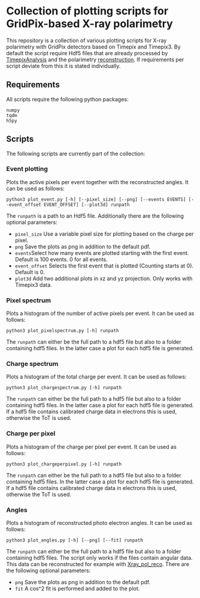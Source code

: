 # Collection of plotting scripts for GridPix-based X-ray polarimetry

This repository is a collection of various plotting scripts for X-ray polarimetry with
GridPix detectors based on Timepix and Timepix3. By default the script require Hdf5 files
that are already processed by [TimepixAnalysis](https://github.com/Vindaar/TimepixAnalysis)
and the polarimetry [reconstruction](https://github.com/GasDet-Bonn/Xray_pol_reco). If
requirements per script deviate from this it is stated individually.

## Requirements
All scripts require the following python packages:
```
numpy
tqdm
h5py
```

## Scripts
The following scripts are currently part of the collection:

### Event plotting
Plots the active pixels per event together with the reconstructed angles. It can be
used as follows:
```
python3 plot_event.py [-h] [--pixel_size] [--png] [--events EVENTS] [--event_offset EVENT_OFFSET] [--plot3d] runpath
```
The `runpath` is a path to an Hdf5 file. Additionally there are the following optional parameters:
- `pixel_size` Use a variable pixel size for plotting based on the charge per pixel.
- `png` Save the plots as png in addition to the default pdf.
- `events`Select how many events are plotted starting with the first event. Default is 100 events. 0 for all events.
- `event_offset` Selects the first event that is plotted (Counting starts at 0). Default is 0.
- `plot3d` Add two additional plots in xz and yz projection. Only works with Timepix3 data.

### Pixel spectrum
Plots a histogram of the number of active pixels per event. It can be used as follows:
```
python3 plot_pixelspectrum.py [-h] runpath
```
The `runpath` can either be the full path to a hdf5 file but also to a folder containing
hdf5 files. In the latter case a plot for each hdf5 file is generated.

### Charge spectrum
Plots a histogram of the total charge per event. It can be used as follows:
```
python3 plot_chargespectrum.py [-h] runpath
```
The `runpath` can either be the full path to a hdf5 file but also to a folder containing
hdf5 files. In the latter case a plot for each hdf5 file is generated. If a hdf5 file
contains calibrated charge data in electrons this is used, otherwise the ToT is used.

### Charge per pixel
Plots a histogram of the charge per pixel per event. It can be used as follows:
```
python3 plot_chargeperpixel.py [-h] runpath
```
The `runpath` can either be the full path to a hdf5 file but also to a folder containing
hdf5 files. In the latter case a plot for each hdf5 file is generated. If a hdf5 file
contains calibrated charge data in electrons this is used, otherwise the ToT is used.

### Angles
Plots a histogram of reconstructed photo electron angles. It can be used as follows:
```
python3 plot_angles.py [-h] [--png] [--fit] runpath
```
The `runpath` can either be the full path to a hdf5 file but also to a folder containing
hdf5 files. The script only works if the files contain angular data. This data can be
reconstructed for example with [Xray_pol_reco](https://github.com/GasDet-Bonn/Xray_pol_reco).
There are the following optional parameters:
- `png` Save the plots as png in addition to the default pdf.
- `fit` A cos^2 fit is performed and added to the plot.
